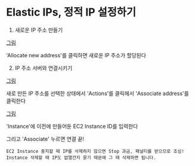 # Elastic IPs, 정적 IP 설정하기

1. 새로운 IP 주소 만들기

[그림](../img/aws-ip1.png)

'Allocate new address'를 클릭하면 새로운 IP 주소가 할당된다


2. IP 주소 서버와 연결시키기

[그림](../img/aws-ip1.png)

새로 만든 IP 주소를 선택한 상태에서 'Actions'를 클릭헤서 'Associate address'를 클릭한다

[그림](../img/aws-ip1.png)

'Instance'에 이전에 만들어둔 EC2 Instance ID를 입력한다

그리고 'Associate' 누르면 연결 끝!


    EC2 Instance 중지할 때 IP를 삭제하지 않으면 Stop 과금, 패널티를 받으므로 조심!
    Instance 삭제할 때 IP도 없앨건지 묻기 때문에 그 때 삭제하면 됩니다.